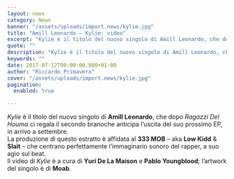 ```yaml
---
layout: news
category: News
banner: "/assets/uploads/import.news/kylie.jpg"
title: "Amill Leonardo – Kylie: video"
excerpt: "Kylie è il titolo del nuovo singolo di Amill Leonardo, che dopo Ragazzi Del Houma ci regala il secondo branoche anticipa l’uscita del suo prossimo EP, in arrivo a settembre. La produzione di questo estratto è affidata al 333 MOB – aka Low Kidd & Slait – che centrano perfettamente l’immaginario sonoro del rapper, a [&hellip"
quote: ""
description: "Kylie è il titolo del nuovo singolo di Amill Leonardo, che dopo Ragazzi Del Houma ci regala il secondo branoche anticipa l’uscita del suo prossimo EP, in arrivo a settembre. La produzione di questo estratto è affidata al 333 MOB – aka Low Kidd & Slait – che centrano perfettamente l’immaginario sonoro del rapper, a [&hellip"
keywords: ""
date: 2017-07-12T00:00:00.000+01:00
author: "Riccardo Primavera"
cover: "/assets/uploads/import.news/kylie.jpg"
pagination:
  enabled: true

---
```


_Kylie_ è il titolo del nuovo singolo di **Amill Leonardo**, che dopo _Ragazzi Del Houma_ ci regala il secondo branoche anticipa l’uscita del suo prossimo EP, in arrivo a settembre.  
La produzione di questo estratto è affidata al **333 MOB** – aka **Low Kidd** & **Slait** – che centrano perfettamente l’immaginario sonoro del rapper, a suo agio sul beat.  
Il video di _Kylie_ è a cura di **Yuri De La Maison** e **Pablo Youngblood**; l’artwork del singolo è di **Moab**.